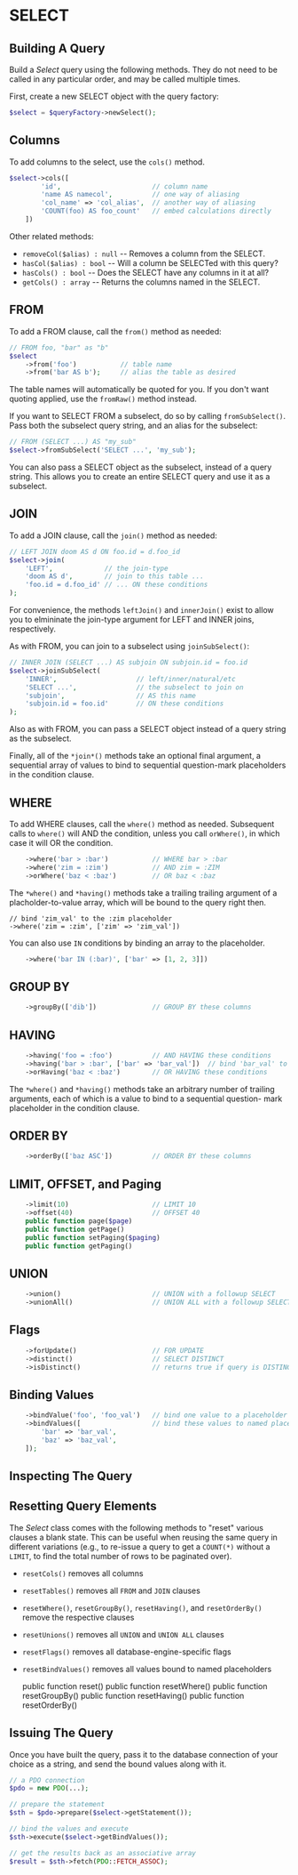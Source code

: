 # SELECT

## Building A Query

Build a _Select_ query using the following methods. They do not need to
be called in any particular order, and may be called multiple times.

First, create a new SELECT object with the query factory:

```php
$select = $queryFactory->newSelect();
```

## Columns

To add columns to the select, use the `cols()` method.

```php
$select->cols([
        'id',                       // column name
        'name AS namecol',          // one way of aliasing
        'col_name' => 'col_alias',  // another way of aliasing
        'COUNT(foo) AS foo_count'   // embed calculations directly
    ])
```

Other related methods:

- `removeCol($alias) : null` -- Removes a column from the SELECT.
- `hasCol($alias) : bool` -- Will a column be SELECTed with this query?
- `hasCols() : bool` -- Does the SELECT have any columns in it at all?
- `getCols() : array` -- Returns the columns named in the SELECT.


## FROM

To add a FROM clause, call the `from()` method as needed:

```php
// FROM foo, "bar" as "b"
$select
    ->from('foo')           // table name
    ->from('bar AS b');     // alias the table as desired
```

The table names will automatically be quoted for you. If you don't want
quoting applied, use the `fromRaw()` method instead.

If you want to SELECT FROM a subselect, do so by calling `fromSubSelect()`.
Pass both the subselect query string, and an alias for the subselect:

```php
// FROM (SELECT ...) AS "my_sub"
$select->fromSubSelect('SELECT ...', 'my_sub');
```

You can also pass a SELECT object as the subselect, instead of a query string.
This allows you to create an entire SELECT query and use it as a subselect.


## JOIN

To add a JOIN clause, call the `join()` method as needed:

```php
// LEFT JOIN doom AS d ON foo.id = d.foo_id
$select->join(
    'LEFT',             // the join-type
    'doom AS d',        // join to this table ...
    'foo.id = d.foo_id' // ... ON these conditions
);
```

For convenience, the methods `leftJoin()` and `innerJoin()` exist to allow you
to elmininate the join-type argument for LEFT and INNER joins, respectively.

As with FROM, you can join to a subselect using `joinSubSelect()`:

```php
// INNER JOIN (SELECT ...) AS subjoin ON subjoin.id = foo.id
$select->joinSubSelect(
    'INNER',                    // left/inner/natural/etc
    'SELECT ...',               // the subselect to join on
    'subjoin',                  // AS this name
    'subjoin.id = foo.id'       // ON these conditions
);
```

Also as with FROM, you can pass a SELECT object instead of a query string as the
subselect.

Finally, all of the `*join*()` methods take an optional final argument, a
sequential array of values to bind to sequential question-mark placeholders in
the condition clause.


## WHERE

To add WHERE clauses, call the `where()` method as needed. Subsequent calls to
`where()` will AND the condition, unless you call `orWhere()`, in which case it
will OR the condition.

```php
    ->where('bar > :bar')           // WHERE bar > :bar
    ->where('zim = :zim')           // AND zim = :ZIM
    ->orWhere('baz < :baz')         // OR baz < :baz
```

The `*where()` and `*having()` methods take a trailing trailing argument of a
placholder-to-value array, which will be bound to the query right then.

    // bind 'zim_val' to the :zim placeholder
    ->where('zim = :zim', ['zim' => 'zim_val'])
    
You can also use `IN` conditions by binding an array to the placeholder.

```php
    ->where('bar IN (:bar)', ['bar' => [1, 2, 3]])
```

## GROUP BY

```php
    ->groupBy(['dib'])              // GROUP BY these columns
```

## HAVING

```php
    ->having('foo = :foo')          // AND HAVING these conditions
    ->having('bar > :bar', ['bar' => 'bar_val'])  // bind 'bar_val' to the :bar placeholder
    ->orHaving('baz < :baz')        // OR HAVING these conditions
```

The `*where()` and `*having()` methods take an arbitrary number of
trailing arguments, each of which is a value to bind to a sequential question-
mark placeholder in the condition clause.

## ORDER BY

```php
    ->orderBy(['baz ASC'])          // ORDER BY these columns
```

## LIMIT, OFFSET, and Paging

```php
    ->limit(10)                     // LIMIT 10
    ->offset(40)                    // OFFSET 40
    public function page($page)
    public function getPage()
    public function setPaging($paging)
    public function getPaging()
```

## UNION

```php
    ->union()                       // UNION with a followup SELECT
    ->unionAll()                    // UNION ALL with a followup SELECT
```

## Flags

```php
    ->forUpdate()                   // FOR UPDATE
    ->distinct()                    // SELECT DISTINCT
    ->isDistinct()                  // returns true if query is DISTINCT
```

## Binding Values

```php
    ->bindValue('foo', 'foo_val')   // bind one value to a placeholder
    ->bindValues([                  // bind these values to named placeholders
        'bar' => 'bar_val',
        'baz' => 'baz_val',
    ]);
```

## Inspecting The Query


## Resetting Query Elements

The _Select_ class comes with the following methods to "reset" various clauses
a blank state. This can be useful when reusing the same query in different
variations (e.g., to re-issue a query to get a `COUNT(*)` without a `LIMIT`, to
find the total number of rows to be paginated over).

- `resetCols()` removes all columns
- `resetTables()` removes all `FROM` and `JOIN` clauses
- `resetWhere()`, `resetGroupBy()`, `resetHaving()`, and `resetOrderBy()`
  remove the respective clauses
- `resetUnions()` removes all `UNION` and `UNION ALL` clauses
- `resetFlags()` removes all database-engine-specific flags
- `resetBindValues()` removes all values bound to named placeholders

    public function reset()
    public function resetWhere()
    public function resetGroupBy()
    public function resetHaving()
    public function resetOrderBy()

## Issuing The Query

Once you have built the query, pass it to the database connection of your
choice as a string, and send the bound values along with it.

```php
// a PDO connection
$pdo = new PDO(...);

// prepare the statement
$sth = $pdo->prepare($select->getStatement());

// bind the values and execute
$sth->execute($select->getBindValues());

// get the results back as an associative array
$result = $sth->fetch(PDO::FETCH_ASSOC);
```

